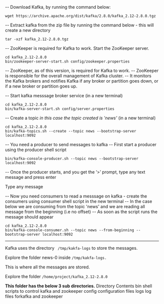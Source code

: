 -- Download Kafka, by running the command below:
```
wget https://archive.apache.org/dist/kafka/2.8.0/kafka_2.12-2.8.0.tgz
```
-- Extract kafka from the zip file by running the command below - this will create a new directory
```
tar -xzf kafka_2.12-2.8.0.tgz
```
-- ZooKeeper is required for Kafka to work. Start the ZooKeeper server.
```
cd kafka_2.12-2.8.0
bin/zookeeper-server-start.sh config/zookeeper.properties
```

-- ZooKeeper, as of this version, is required for Kafka to work. 
-- ZooKeeper is responsible for the overall management of Kafka cluster. 
-- It monitors the Kafka brokers and notifies Kafka if any broker or partition goes down, or if a new broker or partition goes up.

-- Start kafka messsage broker service (in a new terminal)
```
cd kafka_2.12-2.8.0
bin/kafka-server-start.sh config/server.properties
```
-- Create a topic *in this case the topic created is 'news'* (in a new terminal)
```
cd kafka_2.12-2.8.0
bin/kafka-topics.sh --create --topic news --bootstrap-server localhost:9092
```
-- You need a producer to send messages to kafka
-- First start a producer using the producer shell script
```
bin/kafka-console-producer.sh --topic news --bootstrap-server localhost:9092
```

-- Once the producer starts, and you get the ‘>’ prompt, type any text message and press enter

Type any message

-- Now you need consumers to read a messsage on kafka - create the consumers using consumer shell script in the new terminal
-- In the case below we are consuming from the topic 'news' and we are reading all message from the beginning (i.e no offset) 
-- As soon as the script runs the message should appear

```
cd kafka_2.12-2.8.0
bin/kafka-console-consumer.sh --topic news --from-beginning --bootstrap-server localhost:9092
```

--------------------------------------


Kafka uses the directory ``` /tmp/kakfa-logs``` to store the messages.

Explore the folder news-0 inside ```/tmp/kakfa-logs.```

This is where all the messages are stored.

Explore the folder ```/home/project/kafka_2.12-2.8.0```

**This folder has the below 3 sub directories.**
Directory 	Contents
bin 	      shell scripts to control kafka and zookeeper
config 	    configuration files
logs 	      log files forkafka and zookeeper
